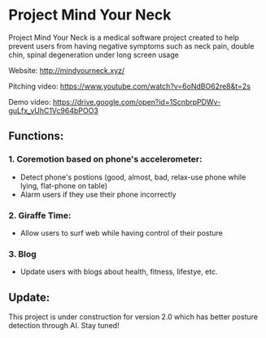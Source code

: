 # Project Mind Your Neck
Project Mind Your Neck is a medical software project created to help prevent users from having negative symptoms such as neck pain, double chin, spinal degeneration under long screen usage

Website: 
http://mindyourneck.xyz/

Pitching video:
https://www.youtube.com/watch?v=6oNdBO62re8&t=2s

Demo video: 
https://drive.google.com/open?id=1ScnbrpPDWv-guLfx_vUhC1Vc964bPOO3


## Functions:
### 1. Coremotion based on phone's accelerometer:
- Detect phone's postions (good, almost, bad, relax-use phone while lying, flat-phone on table)
- Alarm users if they use their phone incorrectly 

### 2. Giraffe Time: 
- Allow users to surf web while having control of their posture

### 3. Blog
- Update users with blogs about health, fitness, lifestye, etc.

## Update:
This project is under construction for version 2.0 which has better posture detection through AI. Stay tuned!
